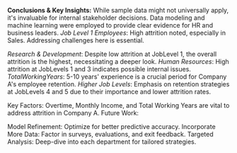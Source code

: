 **Conclusions & Key Insights:**
While sample data might not universally apply, it's invaluable for internal stakeholder decisions.
Data modeling and machine learning were employed to provide clear evidence for HR and business leaders.
_Job Level 1 Employees_: High attrition noted, especially in Sales. Addressing challenges here is essential.

_Research & Development_: Despite low attrition at JobLevel 1, the overall attrition is the highest, necessitating a deeper look.
_Human Resources_: High attrition at JobLevels 1 and 3 indicates possible internal issues.
_TotalWorkingYears_: 5-10 years' experience is a crucial period for Company A's employee retention.
_Higher Job Levels_: Emphasis on retention strategies at JobLevels 4 and 5 due to their importance and lower attrition rates.

Key Factors: Overtime, Monthly Income, and Total Working Years are vital to address attrition in Company A.
Future Work:

Model Refinement: Optimize for better predictive accuracy.
Incorporate More Data: Factor in surveys, evaluations, and exit feedback.
Targeted Analysis: Deep-dive into each department for tailored strategies.
